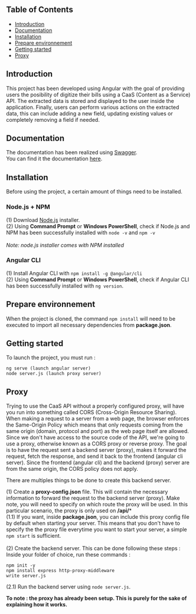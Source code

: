 ## Table of Contents

- [Introduction](#introduction)
- [Documentation](#documentation)
- [Installation](#installation)
- [Prepare environnement](#prepare-environnement)
- [Getting started](#getting-started)
- [Proxy](#proxy)

## Introduction
This project has been developed using Angular with the goal of providing users the posibility of digitize their bills using a CaaS (Content as a Service) API. The extracted data is stored and displayed to the user inside the application. Finally, users can perform various actions on the extracted data, this can include adding a new field, updating existing values or completely removing a field if needed.

## Documentation
The documentation has been realized using [Swagger](https://swagger.io/solutions/api-documentation/). <br>
You can find it the documentation [here](Documentation_API.pdf).

## Installation
Before using the project, a certain amount of things need to be installed.

### Node.js + NPM
(1) Download [Node.js](https://nodejs.org/en/download) installer. <br>
(2) Using **Command Prompt** or **Windows PowerShell**, check if Node.js and NPM has been successfully installed with ```node -v``` and ```npm -v```
<br> <br>
*Note: node.js installer comes with NPM installed*

### Angular CLI
(1) Install Angular CLI with ```npm install -g @angular/cli```<br>
(2) Using **Command Prompt** or **Windows PowerShell**, check if Angular CLI has been successfully installed with ```ng version```.

## Prepare environnement
When the project is cloned, the command ```npm install``` will need to be executed to import all necessary dependencies from **package.json**.

## Getting started
To launch the project, you must run : <br>

```
ng serve (launch angular server)
node server.js (launch proxy server)
```

## Proxy
Trying to use the CaaS API without a properly configured proxy, will have you run into something called CORS (Cross-Origin Resource Sharing). When making a request to a server from a web page, the browser enforces the Same-Origin Policy which means that only requests coming from the same origin (domain, protocol and port) as the web page itself are allowed. Since we don't have access to the source code of the API, we're going to use a proxy, otherwise known as a CORS proxy or reverse proxy. The goal is to have the request sent a backend server (proxy), makes it forward the request, fetch the response, and send it back to the frontend (angular cli server). Since the frontend (angular cli) and the backend (proxy) server are from the same origin, the CORS policy does not apply.<br>

There are multiples things to be done to create this backend server. <br>

(1) Create a **proxy-config.json** file. This will contain the necessary information to forward the request to the backend server (proxy). Make note, you will need to specify on which route the proxy will be used. In this particular scenario, the proxy is only used on **/api/***<br>
(1.1) If you want, inside **package.json**, you can include this proxy config file by default when starting your server. This means that you don't have to specify the the proxy file everytime you want to start your server, a simple ```npm start``` is sufficient. <br> <br>
(2) Create the backend server. This can be done following these steps : <br>
Inside your folder of choice, run these commands : <br>
```
npm init -y
npm install express http-proxy-middleware
write server.js
```
(2.1) Run the backend server using ```node server.js```.

**To note : the proxy has already been setup. This is purely for the sake of explaining how it works.**